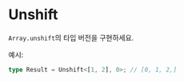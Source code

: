 # Unshift

`Array.unshift`의 타입 버전을 구현하세요.

예시:

```typescript
type Result = Unshift<[1, 2], 0>; // [0, 1, 2,]
```
